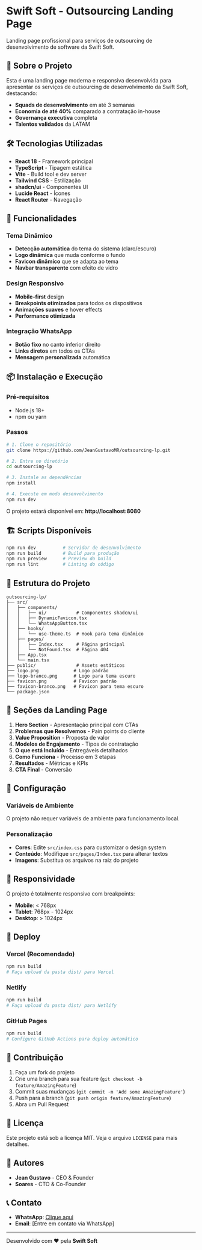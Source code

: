 # Swift Soft - Outsourcing Landing Page

Landing page profissional para serviços de outsourcing de desenvolvimento de software da Swift Soft.

## 🚀 Sobre o Projeto

Esta é uma landing page moderna e responsiva desenvolvida para apresentar os serviços de outsourcing de desenvolvimento da Swift Soft, destacando:

- **Squads de desenvolvimento** em até 3 semanas
- **Economia de até 40%** comparado a contratação in-house
- **Governança executiva** completa
- **Talentos validados** da LATAM

## 🛠️ Tecnologias Utilizadas

- **React 18** - Framework principal
- **TypeScript** - Tipagem estática
- **Vite** - Build tool e dev server
- **Tailwind CSS** - Estilização
- **shadcn/ui** - Componentes UI
- **Lucide React** - Ícones
- **React Router** - Navegação

## 🎨 Funcionalidades

### Tema Dinâmico
- **Detecção automática** do tema do sistema (claro/escuro)
- **Logo dinâmica** que muda conforme o fundo
- **Favicon dinâmico** que se adapta ao tema
- **Navbar transparente** com efeito de vidro

### Design Responsivo
- **Mobile-first** design
- **Breakpoints otimizados** para todos os dispositivos
- **Animações suaves** e hover effects
- **Performance otimizada**

### Integração WhatsApp
- **Botão fixo** no canto inferior direito
- **Links diretos** em todos os CTAs
- **Mensagem personalizada** automática

## 📦 Instalação e Execução

### Pré-requisitos
- Node.js 18+ 
- npm ou yarn

### Passos

```bash
# 1. Clone o repositório
git clone https://github.com/JeanGustavoMR/outsourcing-lp.git

# 2. Entre no diretório
cd outsourcing-lp

# 3. Instale as dependências
npm install

# 4. Execute em modo desenvolvimento
npm run dev
```

O projeto estará disponível em: **http://localhost:8080**

## 🏗️ Scripts Disponíveis

```bash
npm run dev          # Servidor de desenvolvimento
npm run build        # Build para produção
npm run preview      # Preview do build
npm run lint         # Linting do código
```

## 📁 Estrutura do Projeto

```
outsourcing-lp/
├── src/
│   ├── components/
│   │   ├── ui/           # Componentes shadcn/ui
│   │   ├── DynamicFavicon.tsx
│   │   └── WhatsAppButton.tsx
│   ├── hooks/
│   │   └── use-theme.ts  # Hook para tema dinâmico
│   ├── pages/
│   │   ├── Index.tsx     # Página principal
│   │   └── NotFound.tsx  # Página 404
│   ├── App.tsx
│   └── main.tsx
├── public/               # Assets estáticos
├── logo.png             # Logo padrão
├── logo-branco.png      # Logo para tema escuro
├── favicon.png          # Favicon padrão
├── favicon-branco.png   # Favicon para tema escuro
└── package.json
```

## 🎯 Seções da Landing Page

1. **Hero Section** - Apresentação principal com CTAs
2. **Problemas que Resolvemos** - Pain points do cliente
3. **Value Proposition** - Proposta de valor
4. **Modelos de Engajamento** - Tipos de contratação
5. **O que está Incluído** - Entregáveis detalhados
6. **Como Funciona** - Processo em 3 etapas
7. **Resultados** - Métricas e KPIs
8. **CTA Final** - Conversão

## 🔧 Configuração

### Variáveis de Ambiente
O projeto não requer variáveis de ambiente para funcionamento local.

### Personalização
- **Cores**: Edite `src/index.css` para customizar o design system
- **Conteúdo**: Modifique `src/pages/Index.tsx` para alterar textos
- **Imagens**: Substitua os arquivos na raiz do projeto

## 📱 Responsividade

O projeto é totalmente responsivo com breakpoints:
- **Mobile**: < 768px
- **Tablet**: 768px - 1024px  
- **Desktop**: > 1024px

## 🚀 Deploy

### Vercel (Recomendado)
```bash
npm run build
# Faça upload da pasta dist/ para Vercel
```

### Netlify
```bash
npm run build
# Faça upload da pasta dist/ para Netlify
```

### GitHub Pages
```bash
npm run build
# Configure GitHub Actions para deploy automático
```

## 🤝 Contribuição

1. Faça um fork do projeto
2. Crie uma branch para sua feature (`git checkout -b feature/AmazingFeature`)
3. Commit suas mudanças (`git commit -m 'Add some AmazingFeature'`)
4. Push para a branch (`git push origin feature/AmazingFeature`)
5. Abra um Pull Request

## 📄 Licença

Este projeto está sob a licença MIT. Veja o arquivo `LICENSE` para mais detalhes.

## 👥 Autores

- **Jean Gustavo** - CEO & Founder
- **Soares** - CTO & Co-Founder

## 📞 Contato

- **WhatsApp**: [Clique aqui](https://wa.me/5541998243692?text=Vim%20através%20do%20Site%20e%20quero%20minha%20consultoria%20Gratuita)
- **Email**: [Entre em contato via WhatsApp]

---

Desenvolvido com ❤️ pela **Swift Soft**
